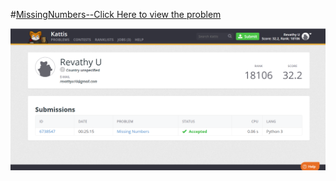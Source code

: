 #[MissingNumbers--Click Here to view the problem](https://open.kattis.com/problems/missingnumbers)

![MissingNumbers](/MissingNumbers.png)
